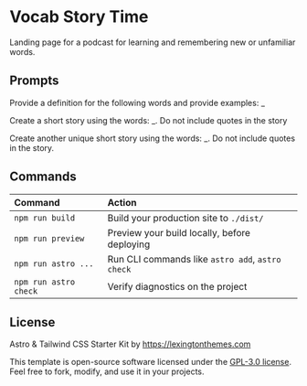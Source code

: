 # Vocab Story Time

Landing page for a podcast for learning and remembering new or unfamiliar words.

## Prompts

Provide a definition for the following words and provide examples: _

Create a short story using the words: _. Do not include quotes in the story

Create another unique short story using the words: _. Do not include quotes in the story.

## Commands

| Command                | Action                                           |
| :--------------------- | :----------------------------------------------- |
| `npm run build`        | Build your production site to `./dist/`          |
| `npm run preview`      | Preview your build locally, before deploying     |
| `npm run astro ...`    | Run CLI commands like `astro add`, `astro check` |
| `npm run astro check`  | Verify diagnostics on the project                |

## License

Astro & Tailwind CSS Starter Kit by https://lexingtonthemes.com

This template is open-source software licensed under the [GPL-3.0 license](https://opensource.org/licenses/GPL-3.0). Feel free to fork, modify, and use it in your projects.
